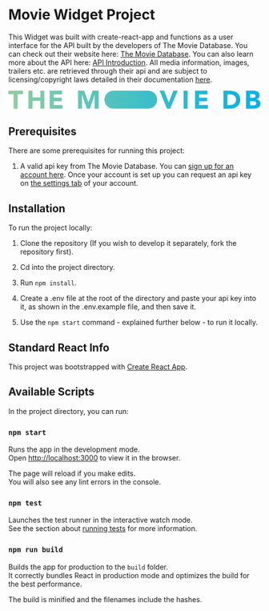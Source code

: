 # Movie Widget Project

This Widget was built with create-react-app and functions as a user interface for the API
built by the developers of The Movie Database. You can check out their website here: [The Movie Database](https://www.themoviedb.org/). You can also learn more about the API here: [API Introduction](https://developers.themoviedb.org/3/getting-started/introduction). All media information, images, trailers etc. are retrieved through their api and are subject to licensing/copyright laws detailed in their documentation [here](https://www.themoviedb.org/documentation/api).

![TMDb Logo - words The Movie DB in green and blue.](/src/assets/tmdb_logo.svg)

## Prerequisites

There are some prerequisites for running this project:

1. A valid api key from The Movie Database. You can [sign up for an account here](https://www.themoviedb.org/account/signup). Once your account is set up you can request an api key on [the settings tab](https://www.themoviedb.org/settings/api) of your account.

## Installation

To run the project locally:

1. Clone the repository (If you wish to develop it separately, fork the repository first).

2. Cd into the project directory.

3. Run `npm install`.

4. Create a .env file at the root of the directory and paste your api key into it, as shown in the .env.example file, and then save it.

5. Use the `npm start` command - explained further below - to run it locally.


## Standard React Info

This project was bootstrapped with [Create React App](https://github.com/facebook/create-react-app).

## Available Scripts

In the project directory, you can run:

### `npm start`

Runs the app in the development mode.<br />
Open [http://localhost:3000](http://localhost:3000) to view it in the browser.

The page will reload if you make edits.<br />
You will also see any lint errors in the console.

### `npm test`

Launches the test runner in the interactive watch mode.<br />
See the section about [running tests](https://facebook.github.io/create-react-app/docs/running-tests) for more information.

### `npm run build`

Builds the app for production to the `build` folder.<br />
It correctly bundles React in production mode and optimizes the build for the best performance.

The build is minified and the filenames include the hashes.